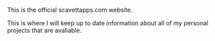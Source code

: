 This is the official scavettapps.com website.

This is where I will keep up to date information about all of my personal projects that are avaliable.
